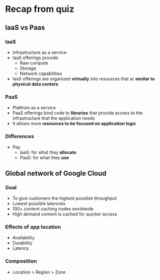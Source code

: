 # Recap from quiz
## IaaS vs Paas
### IaaS
- Infrastructure as a service
- IaaS offerings provide:
  - Raw compute
  - Storage
  - Network capabilities
- IaaS offerings are organized **virtually** into resources that ar **similar to physical data centers**
### PaaS
- Platfrom as a service
- PaaS offerings bind code to **libraries** that provide access to the infrastructure that the application needs
- It allows more **resources to be focused on application logic**
### Differences
- Pay
  - IaaS: for what they **allocate**
  - PaaS: for what they **use**
## Global network of Google Cloud
### Goal
- To give customers the highest possible throughput
- Lowest possible latencies
- 100+ content caching nodes worldwide
- High demand content is cached for quicker access 
### Effects of app location
- Availability
- Durability
- Latency
### Composition
- Location > Region > Zone
